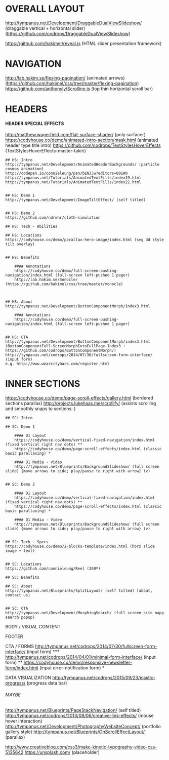 # OVERALL LAYOUT
http://tympanus.net/Development/DraggableDualViewSlideshow/ (draggable vertical + horizontal slider) (https://github.com/codrops/DraggableDualViewSlideshow)

https://github.com/hakimel/reveal.js (HTML slider presentation framework)



# NAVIGATION
http://lab.hakim.se/flexing-pagination/ (animated arrows) (https://github.com/hakimel/css/tree/master/flexing-pagination)
https://github.com/anthonyly/Scrolline.js (top thin horizontal scroll bar)



# HEADERS

#### HEADER SPECIAL EFFECTS
http://matthew.wagerfield.com/flat-surface-shader/ (poly surfacer)
https://codyhouse.co/demo/animated-intro-section/mask.html (animated header type title intro)
https://github.com/codrops/TextStylesHoverEffects (TextStylesHoverEffects-master-takiri)

	## HS: Intro
	http://tympanus.net/Development/AnimatedHeaderBackgrounds/ (particle cosmos animation)
	http://codepen.io/connieleung/pen/bENJJw?editors=001#0
	http://tympanus.net/Tutorials/AnimatedTextFills/index19.html
	http://tympanus.net/Tutorials/AnimatedTextFills/index22.html


	## HS: Demo 1
	http://tympanus.net/Development/ImageTiltEffect/ (self titled)


	## HS: Demo 2
	https://github.com/ndrwhr/cloth-simulation 

	## HS: Tech - Abilities

	## HS: Locations
	https://codyhouse.co/demo/parallax-hero-image/index.html (svg 3d style tilt overlay)


	## HS: Benefits

		#### Annotations
		https://codyhouse.co/demo/full-screen-pushing-navigation/index.html (full-screen left-pushed 1 pager) 
		http://lab.hakim.se/monocle/ (https://github.com/hakimel/css/tree/master/monocle)



	## HS: About
	http://tympanus.net/Development/ButtonComponentMorph/index3.html

		#### Annotations
		https://codyhouse.co/demo/full-screen-pushing-navigation/index.html (full-screen left-pushed 1 pager) 


	## HS: CTA
	http://tympanus.net/Development/ButtonComponentMorph/index3.html (ButtonComponentFull-ScreenMorphIntoFullPage-Index3 : https://github.com/codrops/ButtonComponentMorph/)
	http://tympanus.net/codrops/2014/07/30/fullscreen-form-interface/ (input form)
	e.g. http://www.wearcityhack.com/register.html



# INNER SECTIONS
https://codyhouse.co/demo/page-scroll-effects/gallery.html (bordered sections parallax)
http://projects.lukehaas.me/scrollify/ (assists scrolling and smoothly snaps to sections: )

	## SC: Intro

	## SC: Demo 1

		#### D1 Layout
		https://codyhouse.co/demo/vertical-fixed-navigation/index.html (fixed vertical right nav dots) **
		https://codyhouse.co/demo/page-scroll-effects/index.html (classic basic parallaxing) *

		#### D1 Media - Video
		http://tympanus.net/Blueprints/BackgroundSlideshow/ (full screen slide) {move arrows to side; play/pause to right with arrow} (v)


	## SC: Demo 2
	
		#### D1 Layout
		https://codyhouse.co/demo/vertical-fixed-navigation/index.html (fixed vertical right nav dots) **
		https://codyhouse.co/demo/page-scroll-effects/index.html (classic basic parallaxing) *

		#### D1 Media - Video
		http://tympanus.net/Blueprints/BackgroundSlideshow/ (full screen slide) {move arrows to side; play/pause to right with arrow} (v)


	## SC: Tech - Specs
	https://codyhouse.co/demo/2-blocks-template/index.html (horz slide image + text)


	## SC: Locations
	https://github.com/connieleung/Reel (360º)

	## SC: Benefits

	## SC: About
	http://tympanus.net/Blueprints/SplitLayout/ (self titled) [about, contact us]


	## SC: CTA
	http://tympanus.net/Development/MorphingSearch/ (full screen site mapp search popup)





BODY / VISUAL CONTENT


FOOTER

CTA / FORMS
http://tympanus.net/codrops/2014/07/30/fullscreen-form-interface/ (input form) ***
http://tympanus.net/codrops/2014/04/01/minimal-form-interface/ (input form) **
https://codyhouse.co/demo/responsive-newsletter-form/index.html (input error-notification form) *



DATA VISUALIZATION
http://tympanus.net/codrops/2015/09/23/elastic-progress/ (progress data bar)



###### MAYBE
http://tympanus.net/Blueprints/PageStackNavigation/ (self titled)
http://tympanus.net/codrops/2013/08/06/creative-link-effects/ (mouse hover interaction)
http://tympanus.net/Development/PhotographyWebsiteConcept/ (portfolio gallery style)
http://tympanus.net/Blueprints/OnScrollEffectLayout/ (parallax)

http://www.creativebloq.com/css3/make-kinetic-typography-video-css-5135642
https://unsplash.com/ (placeholder)


